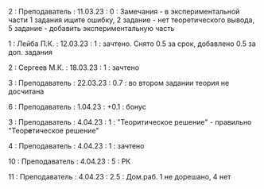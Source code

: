 2 : Преподаватель : 11.03.23 : 0 : Замечания - в экспериментальной части 1 задания ищите ошибку, 2 задание  - нет теоретического вывода, 5 задание - добавить экспериментальную часть

1 : Лейба П.К. : 12.03.23 : 1 : зачтено. Снято 0.5 за срок, добавлено 0.5 за доп. задания

2 : Сергеев М.К. : 18.03.23 : 1 : зачтено

3 : Преподаватель : 22.03.23 : 0.7 : во втором задании теория не досчитана

6 : Преподаватель : 1.04.23 : +0.1 : бонус

3 : Преподаватель : 4.04.23 : 1 : "Теоритическое решение" - правильно "Теор<b>е</b>тическое решение"

4 : Преподаватель : 4.04.23 : 1 : зачтено

10 : Преподаватель : 4.04.23 : 5 : РК

11 : Преподаватель : 4.04.23 : 2.5 : Дом.раб. 1 не дорешано, 4 нет
